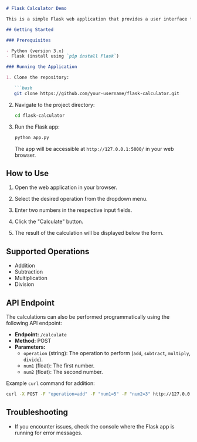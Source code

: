 

```markdown
# Flask Calculator Demo

This is a simple Flask web application that provides a user interface for performing basic arithmetic calculations. Users can select the operation (addition, subtraction, multiplication, or division) from a dropdown menu, input two numbers, and see the result.

## Getting Started

### Prerequisites

- Python (version 3.x)
- Flask (install using `pip install Flask`)

### Running the Application

1. Clone the repository:

   ```bash
   git clone https://github.com/your-username/flask-calculator.git
   ```

2. Navigate to the project directory:

   ```bash
   cd flask-calculator
   ```

3. Run the Flask app:

   ```bash
   python app.py
   ```

   The app will be accessible at `http://127.0.0.1:5000/` in your web browser.

## How to Use

1. Open the web application in your browser.

2. Select the desired operation from the dropdown menu.

3. Enter two numbers in the respective input fields.

4. Click the "Calculate" button.

5. The result of the calculation will be displayed below the form.

## Supported Operations

- Addition
- Subtraction
- Multiplication
- Division

## API Endpoint

The calculations can also be performed programmatically using the following API endpoint:

- **Endpoint:** `/calculate`
- **Method:** POST
- **Parameters:**
  - `operation` (string): The operation to perform (`add`, `subtract`, `multiply`, `divide`).
  - `num1` (float): The first number.
  - `num2` (float): The second number.

Example `curl` command for addition:

```bash
curl -X POST -F "operation=add" -F "num1=5" -F "num2=3" http://127.0.0.1:5000/calculate
```

## Troubleshooting

- If you encounter issues, check the console where the Flask app is running for error messages.

